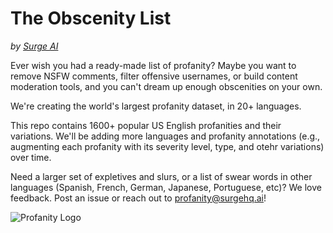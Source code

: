 # The Obscenity List
*by [Surge AI](https://www.surgehq.ai)*

Ever wish you had a ready-made list of profanity? Maybe you want to remove NSFW comments, filter offensive usernames, or build content moderation tools, and you can't dream up enough obscenities on your own.

We're creating the world's largest profanity dataset, in 20+ languages.

This repo contains 1600+ popular US English profanities and their variations. We'll be adding more languages and profanity annotations (e.g., augmenting each profanity with its severity level, type, and otehr variations) over time.

Need a larger set of expletives and slurs, or a list of swear words in other languages (Spanish, French, German, Japanese, Portuguese, etc)? We love feedback. Post an issue or reach out to profanity@surgehq.ai!

![Profanity Logo](https://github.com/surge-ai/profanity/blob/main/logo.png)
